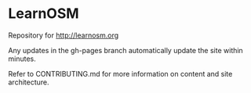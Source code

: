 # LearnOSM

Repository for http://learnosm.org

Any updates in the gh-pages branch automatically update the site within minutes.

Refer to CONTRIBUTING.md for more information on content and site architecture.
